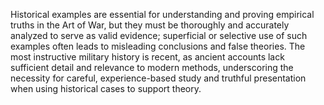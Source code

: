 Historical examples are essential for understanding and proving empirical truths in the Art of War, but they must be thoroughly and accurately analyzed to serve as valid evidence; superficial or selective use of such examples often leads to misleading conclusions and false theories. The most instructive military history is recent, as ancient accounts lack sufficient detail and relevance to modern methods, underscoring the necessity for careful, experience-based study and truthful presentation when using historical cases to support theory.
